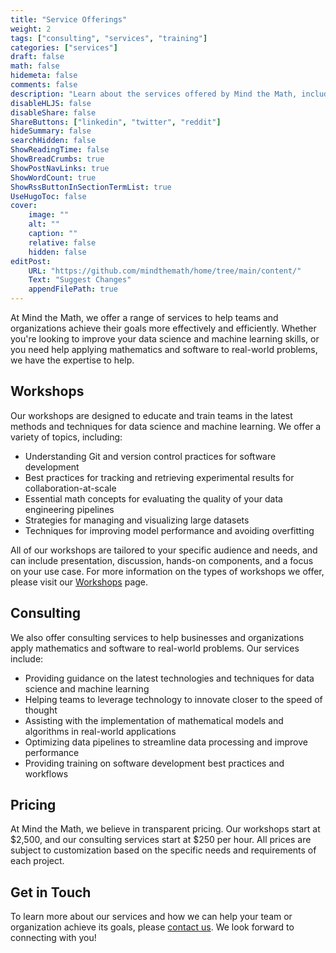 ```yaml
---
title: "Service Offerings"
weight: 2
tags: ["consulting", "services", "training"]
categories: ["services"]
draft: false
math: false
hidemeta: false
comments: false
description: "Learn about the services offered by Mind the Math, including talks and workshops on leveraging technology and training in data science and machine learning."
disableHLJS: false
disableShare: false
ShareButtons: ["linkedin", "twitter", "reddit"]
hideSummary: false
searchHidden: false
ShowReadingTime: false
ShowBreadCrumbs: true
ShowPostNavLinks: true
ShowWordCount: true
ShowRssButtonInSectionTermList: true
UseHugoToc: false
cover:
    image: ""
    alt: ""
    caption: ""
    relative: false
    hidden: false
editPost:
    URL: "https://github.com/mindthemath/home/tree/main/content/"
    Text: "Suggest Changes"
    appendFilePath: true
---
```


At Mind the Math, we offer a range of services to help teams and organizations achieve their goals more effectively and efficiently. 
Whether you're looking to improve your data science and machine learning skills, or you need help applying mathematics and software to real-world problems, we have the expertise to help.

## Workshops

Our workshops are designed to educate and train teams in the latest methods and techniques for data science and machine learning. 
We offer a variety of topics, including:

- Understanding Git and version control practices for software development
- Best practices for tracking and retrieving experimental results for collaboration-at-scale
- Essential math concepts for evaluating the quality of your data engineering pipelines
- Strategies for managing and visualizing large datasets
- Techniques for improving model performance and avoiding overfitting

All of our workshops are tailored to your specific audience and needs, and can include presentation, discussion, hands-on components, and a focus on your use case. 
For more information on the types of workshops we offer, please visit our [Workshops](/workshops) page.

## Consulting

We also offer consulting services to help businesses and organizations apply mathematics and software to real-world problems. 
Our services include:

- Providing guidance on the latest technologies and techniques for data science and machine learning
- Helping teams to leverage technology to innovate closer to the speed of thought
- Assisting with the implementation of mathematical models and algorithms in real-world applications
- Optimizing data pipelines to streamline data processing and improve performance
- Providing training on software development best practices and workflows

## Pricing

At Mind the Math, we believe in transparent pricing. 
Our workshops start at $2,500, and our consulting services start at $250 per hour. 
All prices are subject to customization based on the specific needs and requirements of each project.

## Get in Touch

To learn more about our services and how we can help your team or organization achieve its goals, please [contact us](/contact). 
We look forward to connecting with you!
